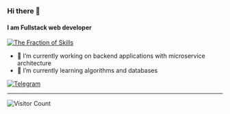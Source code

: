 ### Hi there 👋
#### I am Fullstack web developer

[![The Fraction of Skills](https://skillicons.dev/icons?i=html,css,sass,bootstrap,py,flask,django,js,ts,react,redux,nodejs,express,electron,bash,docker,bitbucket,github,git,jquery,linux,debian,ubuntu,mongodb,rabbitmq,redis,obsidian,postman,md,vim,vscode)](https://skillicons.dev)

- 🔭 I’m currently working on backend applications with microservice architecture
- 🌱 I’m currently learning algorithms and databases

[![Telegram](https://img.shields.io/badge/Telegram-2CA5E0?style=for-the-badge&logo=telegram&logoColor=white)](https://t.me/alexander_pershin_dev)

---

![Visitor Count](https://profile-counter.glitch.me/AlexanderPershin/count.svg)
